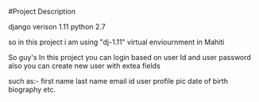#Project Description


django verison 1.11
python 2.7

so in this project i am using "dj-1.11" virtual enviournment in Mahiti

So guy's In this project you can login based on user Id and user password 
also you can create new user with extea fields

such as:- 
first name
last name
email id
user profile pic
date of birth
biography
etc.



